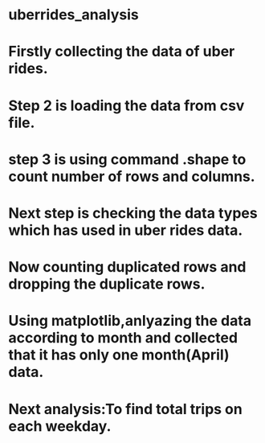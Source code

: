 # uberrides_analysis
# Firstly collecting the data of uber rides.
# Step 2 is loading the data from csv file.
# step 3 is using command .shape to count number of rows and columns.
# Next step is checking the data types which has used in uber rides data.
# Now counting duplicated rows and dropping the duplicate rows.
# Using matplotlib,anlyazing the data according to month and collected that it has only one month(April) data.
# Next analysis:To find total trips on each weekday.

